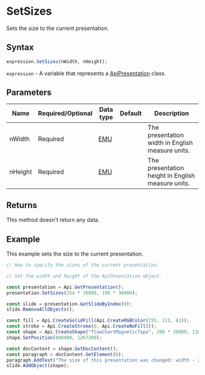 # SetSizes

Sets the size to the current presentation.

## Syntax

```javascript
expression.SetSizes(nWidth, nHeight);
```

`expression` - A variable that represents a [ApiPresentation](../ApiPresentation.md) class.

## Parameters

| **Name** | **Required/Optional** | **Data type** | **Default** | **Description** |
| ------------- | ------------- | ------------- | ------------- | ------------- |
| nWidth | Required | [EMU](../../Enumeration/EMU.md) |  | The presentation width in English measure units. |
| nHeight | Required | [EMU](../../Enumeration/EMU.md) |  | The presentation height in English measure units. |

## Returns

This method doesn't return any data.

## Example

This example sets the size to the current presentation.

```javascript editor-pptx
// How to specify the sizes of the current presentation.

// Set the width and height of the ApiPesentation object.

const presentation = Api.GetPresentation();
presentation.SetSizes(254 * 36000, 190 * 36000);

const slide = presentation.GetSlideByIndex(0);
slide.RemoveAllObjects();

const fill = Api.CreateSolidFill(Api.CreateRGBColor(255, 111, 61));
const stroke = Api.CreateStroke(0, Api.CreateNoFill());
const shape = Api.CreateShape("flowChartMagneticTape", 200 * 36000, 130 * 36000, fill, stroke);
shape.SetPosition(608400, 1267200);

const docContent = shape.GetDocContent();
const paragraph = docContent.GetElement(0);
paragraph.AddText("The size of this presentation was changed: width - 254 mm, height - 190 mm.");
slide.AddObject(shape);

```
